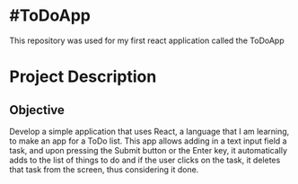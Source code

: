
#ToDoApp
======
This repository was used for my first react application called the ToDoApp


Project Description
=======

Objective 
------
Develop a simple application that uses React, a language that I am learning, to make an app for a ToDo list. This app allows adding in a text input field a task, and upon pressing the Submit button or the Enter key, it automatically adds to the list of things to do and if the user clicks on the task, it deletes that task from the screen, thus considering it done.

